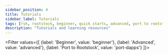 ```yaml
---
sidebar_position: 4
title: Tutorials
sidebar_label: Tutorials
tags: [rsk, rootstock, beginner, quick starts, advanced, port to rootstock, tutorials]
description: "Tutorials and learning resources"
---
```


<Filter
values={[
{label: 'Beginner', value: 'beginner'},
{label: 'Advanced', value: 'advanced'},
{label: 'Port to Rootstock', value: 'port-dapps'}
]}>
<FilterItem
value="beginner, advanced"
title="Deploy a Vyper Smart Contract on Rootstock"
subtitle="Vyper"
color="orange"
linkHref="/developers/quickstart/rootstock-vyper/"
description="This guide walks through the process of deploying a smart contract to the Rootstock testnet using Python and Web3.py. We'll be deploying a simple Vyper contract that demonstrates how to interact with the Rootstock network."
/>
<FilterItem
value="beginner, port-dapps"
title="Interact with Rootstock using Rust"
subtitle="rust"
color="orange"
linkHref="/resources/tutorials/rootstock-rust/"
description="Rust is extensively getting used on backend side of many defi applications, dApps, developer tools, indexers and bridges. This guide will help developers to start using Rust on Rootstock blockchain."
/>
<FilterItem
value="beginner"
title="Deploy, Interact and Verify Smart Contracts using Remix and Rootstock Explorer"
subtitle="Remix"
color="orange"
linkHref="/developers/quickstart/remix/"
description="In this guide, we will use the Remix IDE to write, compile, deploy, interact and verify a smart contract on the Rootstock Explorer."
/>
<FilterItem
value="beginner, advanced"
title="Add Rootstock to Metamask Programmatically"
subtitle="metamask"
color="orange"
linkHref="/resources/tutorials/rootstock-metamask/"
description="Learn how to add and initiate a network switch on Metamask from a website."
/>
<FilterItem
value="beginner, advanced"
title="dApp Automation with Cucumber and Playwright"
subtitle="dapp-automation"
color="orange"
linkHref="/resources/tutorials/dapp-automation-cucumber/"
description="Testing decentralized applications (dApps) is crucial for delivering a smooth user experience and ensuring the reliability of decentralized systems. Cucumber and Playwright form a dynamic duo in automated testing, blending behavior-driven development (BDD) and powerful browser automation capabilities."
/>
<FilterItem
value="advanced, port-dapps"
title="Port an Ethereum dApp to Rootstock"
subtitle="Ethereum"
color="orange"
linkHref="/resources/port-to-rootstock/ethereum-dapp/"
description="Porting an Ethereum decentralized application (dApp) to Rootstock presents an exciting opportunity to leverage the benefits of the Rootstock network, which is a smart contract platform secured by the Bitcoin network."
/>
<FilterItem
value="advanced"
title="Virtual Testnets on Rootstock using Tenderly"
subtitle="Tenderly"
color="orange"
linkHref="/resources/tutorials/rootstock-tenderly/"
description="Tenderly's virtual testing environment allows the creation of simulated networks, managing account balances, and manipulating contract storage – all without needing to interact with the Rootstock mainnet or testnet."
/>
<FilterItem
value="advanced"
title="Add a Protocol To DefiLlama"
subtitle="defillama"
color="orange"
linkHref="/resources/tutorials/defillama/"
description="DefiLlama is the largest TVL aggregator for DeFi. Learn how to list a DeFi project and write an SDK adapter to add a Protocol to DefiLlama."
/>
<FilterItem
value="advanced"
title="Run Hyperlane Bridge on Rootstock"
subtitle="hyperlane"
color="orange"
linkHref="/resources/tutorials/hyperlane-bridge/"
description="Hyperlane is the first universal and permissionless interoperability layer built for the modular blockchain stack. Learn how to run Hyperlane on Rootstock blockchain."
/>
</Filter>
